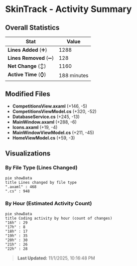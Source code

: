 # SkinTrack - Activity Summary 

## Overall Statistics

| Stat                   | Value                                                             |
| ---------------------- | ----------------------------------------------------------------- |
| **Lines Added** (➕)   | 1288                                          |
| **Lines Removed** (➖) | 128                                        |
| **Net Change** (↕)    | 1160                |
| **Active Time** (⌚)   | 188 minutes |


## Modified Files
- **CompetitionsView.axaml** (+146, -5)
- **CompetitionsViewModel.cs** (+320, -52)
- **DatabaseService.cs** (+245, -13)
- **MainWindow.axaml** (+288, -6)
- **Icons.axaml** (+19, -4)
- **MainWindowViewModel.cs** (+211, -45)
- **HomeViewModel.cs** (+59, -3)

## Visualizations

### By File Type (Lines Changed)

```mermaid
pie showData
title Lines changed by file type
".axaml" : 468
".cs" : 948
```

### By Hour (Estimated Activity Count)

```mermaid
pie showData
title Coding activity by hour (count of changes)
"16h" : 29
"17h" : 8
"18h" : 17
"19h" : 35
"20h" : 30
"21h" : 26
"22h" : 28
```


> **Last Updated:** 11/1/2025, 10:16:48 PM